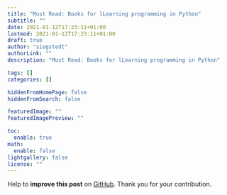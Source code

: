 ```yaml
---
title: "Must Read: Books for lLearning programming in Python"
subtitle: ""
date: 2021-01-12T17:23:11+01:00
lastmod: 2021-01-12T17:23:11+01:00
draft: true
author: "siegstedt"
authorLink: ""
description: "Must Read: Books for lLearning programming in Python"

tags: []
categories: []

hiddenFromHomePage: false
hiddenFromSearch: false

featuredImage: ""
featuredImagePreview: ""

toc:
  enable: true
math:
  enable: false
lightgallery: false
license: ""
---
```


<!--more-->

Help to **improve this post** on [GitHub](https://github.com/siegstedt/machinemind/blob/main/content/posts/must-read-books-for-learning-python.md). Thank you for your contribution.